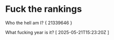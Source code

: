 # Fuck the rankings

Who the hell am I?
{ 21339646 }

What fucking year is it?
[ 2025-05-21T15:23:20Z ]
